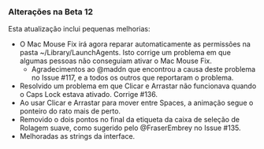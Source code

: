 ### Alterações na Beta 12

Esta atualização inclui pequenas melhorias:

- O Mac Mouse Fix irá agora reparar automaticamente as permissões na pasta ~/Library/LaunchAgents. Isto corrige um problema em que algumas pessoas não conseguiam ativar o Mac Mouse Fix.
  - Agradecimentos ao @maddn que encontrou a causa deste problema no Issue #117, e a todos os outros que reportaram o problema.
- Resolvido um problema em que Clicar e Arrastar não funcionava quando o Caps Lock estava ativado. Corrige #136.
- Ao usar Clicar e Arrastar para mover entre Spaces, a animação segue o ponteiro do rato mais de perto.
- Removido o dois pontos no final da etiqueta da caixa de seleção de Rolagem suave, como sugerido pelo @FraserEmbrey no Issue #135.
- Melhoradas as strings da interface.